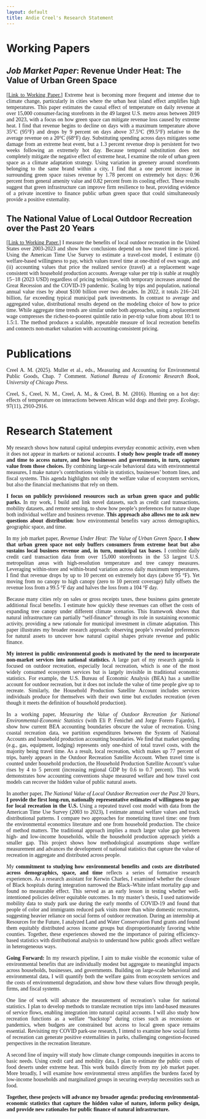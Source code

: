 ```yaml
---
layout: default
title: Andie Creel's Research Statement
---
```

<style>
  p { 
    font-family: Georgia, serif; 
    text-align: justify; /* Ensures text is flush on both left and right sides */
  }
</style>

# Working Papers

## *Job Market Paper*: Revenue Under Heat: The Value of Urban Green Space

\[[Link to Working Paper.](working_papers/creel_jmp.pdf)\] Extreme heat is becoming more frequent and intense due to climate change, particularly in cities where the urban heat island effect amplifies high temperatures. This paper estimates the causal effect of temperature on daily revenue at over 15,000 consumer-facing storefronts in the 49 largest U.S. metro areas between 2019 and 2023, with a focus on how green space can mitigate revenue loss caused by extreme heat. I find that revenue begins to decline on days with a maximum temperature above 35°C (95°F) and drops by 9 percent on days above 37.5°C (99.5°F) relative to the average revenue on a 20°C (68°F) day. Substituting spending across days mitigates some damage from an extreme heat event, but a 1.3 percent revenue drop is persistent for two weeks following an extremely hot day. Because temporal substitution does not completely mitigate the negative effect of extreme heat, I examine the role of urban green space as a climate adaptation strategy. Using variation in greenery around storefronts belonging to the same brand within a city, I find that a one percent increase in surrounding green space raises revenue by 1.78 percent on extremely hot days: 0.96 percent from general amenity value and 0.82 percent from its cooling effect. These results suggest that green infrastructure can improve firm resilience to heat, providing evidence of a private incentive to finance public urban green space that could simultaneously provide a positive externality.

## The National Value of Local Outdoor Recreation over the Past 20 Years

\[[Link to Working Paper.](working_papers/creel_local_recreation.pdf)\] I measure the benefits of local outdoor recreation in the United States over 2003-2023 and show how conclusions depend on how travel time is priced. Using the American Time Use Survey to estimate a travel-cost model, I estimate (i) welfare-based willingness to pay, which values travel time at one-third of own wage, and (ii) accounting values that price the realized service (travel) at a replacement wage consistent with household production accounts. Average value per trip is stable at roughly $15-$18 (2023 USD) regardless of pricing technique, with temporary increases around the Great Recession and the COVID-19 pandemic. Scaling by trips and population, national annual value rises by about $100 billion over two decades. In 2022, it totals $216-$241 billion, far exceeding typical municipal park investments. In contrast to average and aggregated value, distributional results depend on the modeling choice of how to price time. While aggregate time trends are similar under both approaches, using a replacement wage compresses the richest-to-poorest quintile ratio in per-trip value from about 10:1 to 1.5:1. The method produces a scalable, repeatable measure of local recreation benefits and connects non-market valuation with accounting-consistent pricing. 


# Publications 
Creel A. M. (2025). Muller et al., eds., Measuring and Accounting for Environmental Public Goods, Chap. 7 Comment. *National Bureau of Economic Research Book, University of Chicago Press.*

Creel, S., Creel, N. M., Creel, A. M., & Creel, B. M. (2016). Hunting on a hot day: effects of temperature on interactions between African wild dogs and their prey. *Ecology*, 97(11), 2910-2916.





# Research Statement

My research shows how natural capital underpins everyday economic activity, even when it does not appear in markets or national accounts. **I study how people trade off money and time to access nature, and how businesses and governments, in turn, capture value from those choices.** By combining large-scale behavioral data with environmental measures, I make nature’s contributions visible in statistics, businesses’ bottom lines, and fiscal systems. This agenda highlights not only the welfare value of ecosystem services, but also the financial mechanisms that rely on them.



**I focus on publicly provisioned resources such as urban green space and public parks.** In my work, I build and link novel datasets, such as credit card transactions, mobility datasets, and remote sensing, to show how people’s preferences for nature shape both individual welfare and business revenue. **This approach also allows me to ask new questions about distribution**: how environmental benefits vary across demographics, geographic space, and time.

In my job market paper, *Revenue Under Heat: The Value of Urban Green Space*, **I show that urban green space not only buffers consumers from extreme heat but also sustains local business revenue and, in turn, municipal tax bases.** I combine daily credit card transaction data from over 15,000 storefronts in the 53 largest U.S. metropolitan areas with high-resolution temperature and tree canopy measures. Leveraging within-store and within-brand variation across daily maximum temperatures, I find that revenue drops by up to 10 percent on extremely hot days (above 95 °F). Yet moving from no canopy to high canopy (zero to 10 percent coverage) fully offsets the revenue loss from a 99.5 °F day and halves the loss from a 104 °F day.

Because many cities rely on sales or gross receipts taxes, these business gains generate additional fiscal benefits. I estimate how quickly these revenues can offset the costs of expanding tree canopy under different climate scenarios. This framework shows that natural infrastructure can partially “self-finance” through its role in sustaining economic activity, providing a new rationale for municipal investment in climate adaptation. This paper illustrates my broader research approach: observing people’s revealed preferences for natural assets to uncover how natural capital shapes private revenue and public finance.

**My interest in public environmental goods is motivated by the need to incorporate non-market services into national statistics.** A large part of my research agenda is focused on outdoor recreation, especially local recreation, which is one of the most widely consumed ecosystem services but is largely invisible in traditional economic statistics. For example, the U.S. Bureau of Economic Analysis (BEA) has a satellite account for outdoor recreation, but it does not include the value of time people give up to recreate. Similarly, the Household Production Satellite Account includes services individuals produce for themselves with their own time but excludes recreation (even though it meets the definition of household production).

In a working paper, *Measuring the Value of Outdoor Recreation for National Environmental-Economic Statistics* (with Eli P. Fenichel and Jorge Forero Fajardo), I show how current BEA accounting boundaries obscure the value of recreation. Using coastal recreation data, we partition expenditures between the System of National Accounts and household production accounting boundaries. We find that market spending (e.g., gas, equipment, lodging) represents only one-third of total travel costs, with the majority being travel time. As a result, local recreation, which makes up 77 percent of trips, barely appears in the Outdoor Recreation Satellite Account. When travel time is counted under household production, the Household Production Satellite Account’s value rises by 4 to 5 percent (increasing regional GDP by 0.6 to 0.7 percent). This work demonstrates how accounting conventions shape measured welfare and how travel cost models can recover the hidden value of public natural assets.

In another paper, *The National Value of Local Outdoor Recreation over the Past 20 Years*, **I provide the first long-run, nationally representative estimates of willingness to pay for local recreation in the U.S.** Using a repeated travel cost model with data from the American Time Use Survey (2003 to 2023), I estimate annual welfare values and track distributional patterns. I compare two approaches for monetizing travel time: one from the environmental economics literature and one from household production. The choice of method matters. The traditional approach implies a much larger value gap between high- and low-income households, while the household production approach yields a smaller gap. This project shows how methodological assumptions shape welfare measurement and advances the development of national statistics that capture the value of recreation in aggregate and distributed across people. 

My **commitment to studying how environmental benefits and costs are distributed across demographics, space, and time** reflects a series of formative research experiences. As a research assistant for Kerwin Charles, I examined whether the closure of Black hospitals during integration narrowed the Black–White infant mortality gap and found no measurable effect. This served as an early lesson in testing whether well-intentioned policies deliver equitable outcomes. In my master’s thesis, I used nationwide mobility data to study park use during the early months of COVID-19 and found that people of color and immigrants reduced park visits more than white domestic recreators, suggesting heavier reliance on social forms of outdoor recreation. During an internship at Resources for the Future, I analyzed Land and Water Conservation Fund grants and found them equitably distributed across income groups but disproportionately favoring white counties. Together, these experiences showed me the importance of pairing efficiency-based statistics with distributional analysis to understand how public goods affect welfare in heterogeneous ways. 

**Going Forward:** In my research pipeline, I aim to make visible the economic value of environmental benefits that are individually modest but aggregate to meaningful impacts across households, businesses, and governments. Building on large-scale behavioral and environmental data, I will quantify both the welfare gains from ecosystem services and the costs of environmental degradation, and show how these values flow through people, firms, and fiscal systems.

One line of work will advance the measurement of recreation’s value for national statistics. I plan to develop methods to translate recreation trips into land-based measures of service flows, enabling integration into natural capital accounts. I will also study how recreation functions as a welfare “backstop” during crises such as recessions or pandemics, when budgets are constrained but access to local green space remains essential. Revisiting my COVID park-use research, I intend to examine how social forms of recreation can generate positive externalities in parks, challenging congestion-focused perspectives in the recreation literature.

A second line of inquiry will study how climate change compounds inequities in access to basic needs. Using credit card and mobility data, I plan to estimate the public costs of food deserts under extreme heat. This work builds directly from my job market paper. More broadly, I will examine how environmental stress amplifies the burdens faced by low-income households and marginalized groups in securing everyday necessities such as food.

**Together, these projects will advance my broader agenda: producing environmental-economic statistics that capture the hidden value of nature, inform policy design, and provide new rationales for public finance of natural infrastructure.**




